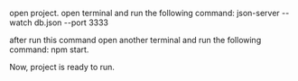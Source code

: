 open project. 
open terminal and run the following command:
json-server --watch db.json --port 3333

after run this command open another terminal and run the following command:
npm start.
 
Now, project is ready to run.
